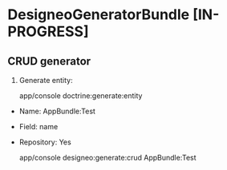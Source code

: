 DesigneoGeneratorBundle [IN-PROGRESS]
=====================

## CRUD generator

1) Generate entity:

	app/console doctrine:generate:entity

* Name: AppBundle:Test
* Field: name
* Repository: Yes

	app/console designeo:generate:crud AppBundle:Test
